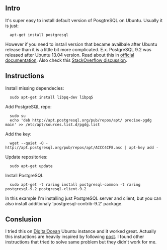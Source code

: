 <!--
name: Install PostreSQL 9.2 on Ubuntu 13.04
description: Short guide how to install PostgreSQL 9.2 on Ubuntu 13.04
author: Anton Podviaznikov
author_email: anton@hashobject.com
author_url: http://hashobject.com/team/anton
author_github: podviaznikov
author_twitter: podviaznikov
author_avatar: /images/anton-avatar.png
location: Banos, Ecuador
date_created: 2013-08-31
date_modified: 2013-08-31
date_published: 2013-08-31
headline:
in_language: en
keywords: postgresql 9.2, ubuntu 13.04
discussion_url: https://github.com/hashobject/blog.hashobject.com/issues/7
canonical_url: http://blog.hashobject.com/install-postgresql-9.2-on-ubuntu-13.04
-->
## Intro

It's super easy to install default version of PosgtreSQL on Ubuntu.
Usually it is just:

```
  apt-get install postgresql
```

However if you need to install version that became availbale after Ubuntu release
than it is a little bit more complicated. E.x. PostgreSQL 9.2 was released after Ubuntu 13.04 version.
Read about this in [official documentation](http://www.postgresql.org/download/linux/ubuntu/).
Also check this [StackOverflow discussion](http://askubuntu.com/questions/287786/how-to-install-postgresql-on-ubuntu-13-04).


## Instructions

Install missing dependecies:

```
  sudo apt-get install libpq-dev libpq5
```

Add PostgreSQL repo:

```
  sudo su
  echo 'deb http://apt.postgresql.org/pub/repos/apt/ precise-pgdg main' >> /etc/apt/sources.list.d/pgdg.list
```

Add the key:

```
  wget --quiet -O - http://apt.postgresql.org/pub/repos/apt/ACCC4CF8.asc | apt-key add -
```

Update repositories:

```
  sudo apt-get update
```

Install PostgreSQL

```
  sudo apt-get -t raring install postgresql-common -t raring postgresql-9.2 postgresql-client-9.2
```

In this example I'm installing just PostgreSQL server and client, but you can also install additionaly
'postgresql-contrib-9.2' package.

## Conslusion

I tried this on [DigitalOcean](http://digitalocean.com) Ubuntu instance and it worked great.
Actually this instuctions are heavily inspired by following [post](http://linuxg.net/how-to-install-postgresql-9-2-on-ubuntu-13-04-raring-ringtail/). I found other instructions that tried to solve same problem but they didn't work for me.
